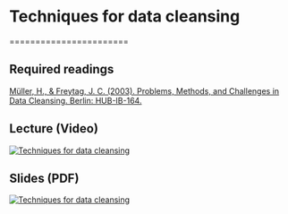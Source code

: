 # Techniques for data cleansing
=======================

## Required readings

[Müller, H., & Freytag, J. C. (2003). Problems, Methods, and Challenges in Data Cleansing. Berlin: HUB-IB-164.](https://www.semanticscholar.org/paper/Problems-%2C-Methods-%2C-and-Challenges-in-Data-Mueller-Freytag/0168304c626a5b186bf559bf774a1dca52b04931)

## Lecture (Video)

[![Techniques for data cleansing](../thumbnails/techniques-for-data-cleansing.jpeg)](https://www.youtube.com/watch?v=HaiaQh-pyw0 "Techniques for data cleansing")

## Slides (PDF)

[![Techniques for data cleansing](../thumbnails/techniques-for-data-cleansing.jpeg)](https://github.com/CoAxLab/Data-Explorations/blob/main/book/slides/techniques-for-data-cleansing.pdf "Techniques for data cleansing")
